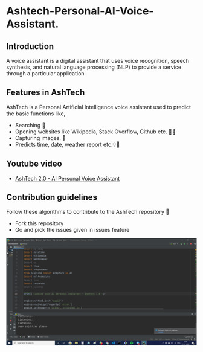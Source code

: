 # Ashtech-Personal-AI-Voice-Assistant.
## Introduction
A voice assistant is a digital assistant that uses voice recognition, speech synthesis, and natural language processing (NLP) to provide a service through a particular application.

## Features in AshTech
 AshTech is a Personal Artificial Intelligence voice assistant used to predict the basic functions like, 
- Searching 🔎 
- Opening websites like Wikipedia, Stack Overflow, Github etc. 👨‍💻
- Capturing images. 📸 
- Predicts time, date, weather report etc.💡🔎

## Youtube video
- [AshTech 2.0 - AI Personal Voice Assistant](https://www.youtube.com/watch?v=BArmz8vtHB8)

## Contribution guidelines 
Follow these algorithms to contribute to the AshTech repository 📝
- Fork this repository 
- Go and pick the issues given in issues feature 



<img src="Output.png" width=800>




